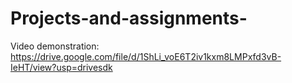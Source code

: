 # Projects-and-assignments-

Video demonstration:
https://drive.google.com/file/d/1ShLi_voE6T2iv1kxm8LMPxfd3vB-IeHT/view?usp=drivesdk
